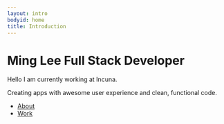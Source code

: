 ```yaml
---
layout: intro
bodyid: home
title: Introduction
---
```


<h1 class="intro">
    <span class="name">Ming Lee</span>
    <span class="title">Full Stack Developer</span>
</h1>

Hello I am currently working at Incuna.

Creating apps with awesome user experience and clean, functional code.

<ul class="intro-list">
    <li><a href="/about/">About</a></li>
    <li><a href='/work/'>Work</a></li>
</ul>
